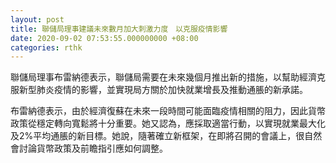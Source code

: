 ```yaml
---
layout: post
title: 聯儲局理事建議未來數月加大刺激力度　以克服疫情影響
date: 2020-09-02 07:53:55.000000000 +08:00
categories: rthk
---
```


聯儲局理事布雷納德表示，聯儲局需要在未來幾個月推出新的措施，以幫助經濟克服新型肺炎疫情的影響，並實現局方關於加快就業增長及推動通脹的新承諾。

布雷納德表示，由於經濟復蘇在未來一段時間可能面臨疫情相關的阻力，因此貨幣政策從穩定轉向寬鬆將十分重要。她又認為，應採取適當行動，以實現就業最大化及2%平均通脹的新目標。她說，隨著確立新框架，在即將召開的會議上，很自然會討論貨幣政策及前瞻指引應如何調整。
